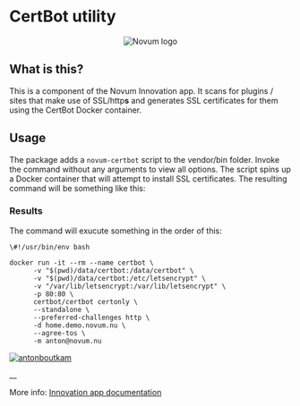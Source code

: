 # CertBot utility
<p align="center"><img src="https://gitlab.com/NovumGit/innovation-app-core/-/raw/master/assets/novum.png"  alt="Novum logo"/></p>

## What is this?

This is a component of the Novum Innovation app. It scans for plugins / sites that make use of SSL/http**s** and 
generates SSL certificates for them using the CertBot Docker container.

## Usage
The package adds a ```novum-certbot``` script to the vendor/bin folder. Invoke the command without any arguments to 
view all options. The script spins up a Docker container that will attempt to install SSL certificates. The resulting 
command will be something like this:

### Results
The command will exucute something in the order of this:
```
\#!/usr/bin/env bash

docker run -it --rm --name certbot \
      -v "$(pwd)/data/certbot:/data/certbot" \
      -v "$(pwd)/data/certbot:/etc/letsencrypt" \
      -v "/var/lib/letsencrypt:/var/lib/letsencrypt" \
      -p 80:80 \
      certbot/certbot certonly \
      --standalone \
      --preferred-challenges http \
      -d home.demo.novum.nu \
      --agree-tos \
      -m anton@novum.nu 
```
[![antonboutkam](https://circleci.com/gh/antonboutkam/innovation-app-certbot-helper.svg?style=svg)](https://docs.demo.novum.nu)

__

More info: [Innovation app documentation](htts://docs.demo.novum.nu) 
